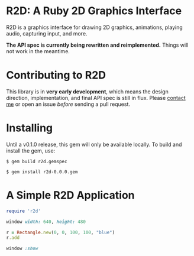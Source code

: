# R2D: A Ruby 2D Graphics Interface

R2D is a graphics interface for drawing 2D graphics, animations, playing audio, capturing input, and more.

**The API spec is currently being rewritten and reimplemented.** Things will not work in the meantime. 

# Contributing to R2D

This library is in **very early development**, which means the design direction, implementation, and final API spec is still in flux. Please [contact me](https://twitter.com/blacktm) or open an issue *before* sending a pull request.

# Installing

Until a v0.1.0 release, this gem will only be available locally. To build and install the gem, use:

```
$ gem build r2d.gemspec

$ gem install r2d-0.0.0.gem
```

# A Simple R2D Application

```ruby
require 'r2d'

window width: 640, height: 480

r = Rectangle.new(0, 0, 100, 100, "blue")
r.add

window :show
```


<!--

# A Simple R2D Application

## Creating the Window

Every R2D application starts with creating a window. This is done by calling the `create` method on the `Window` singleton.

```ruby
require 'r2d'

Window.create
```

## Setting Window Attributes

The window also has various attributes, like width and height.

```ruby
require 'r2d'

Window.create({
  width: 400,
  height: 300
})
```

## Drawing Shapes

To draw basic shapes, create a new instance of the class representing the shape.

```ruby
s = Square.new
t = Triangle.new
```

## Adding Shapes and Displaying the Window

Once shapes have been created, add them to the `Window` and open it using the `show` method.

```ruby
require 'r2d'

Window.create({
  width: 400,
  height: 300
})

s = Square.new
t = Triangle.new

Window.add(s)
Window.add(t)
Window.show
```

That is a basic R2D application. Read the reference below to learn about all the things R2D allows you to do. See the [examples](/examples) directory for more sample applications.



# Data Types

Colors:
[r, g, b, a]

# The Window

TODO:
- What is a window?
- How does it work, what does it do?
- All operating systems?


## Window Attributes

Attributes change the appearance and behavior of the window. These are applied when the `create` method is called.

```ruby
Window.create({
  title: 'My App'      # 'R2D' by default
  width: 400,          # 640 by default
  height: 300,         # 480 by default
  cursor: false        # `true` by default
  background: 'white'  # 'black' by default
})
```

### Available Parameters

```
x = an 'x' coordinate (number)
y = an 'y' coordinate (number)
s = the size   (number)
w = the width  (number)
h = the height (number)
c = the color  (string)
 or...
c = [r, g, b, a]
 where...
  r = red   (number) 0..255
  g = green (number) 0..255
  b = blue  (number) 0..255
  a = alpha (number) 0..255
```

## Shapes

```ruby
R2D::Helpers.draw_line(x1, y1, x2, y2, c)
R2D::Helpers.draw_triangle(x1, y1, x2, y2, x3, y3, c)
R2D::Helpers.draw_square(x, y, s, c)
R2D::Helpers.draw_rect(x, y, w, h, c)
R2D::Helpers.draw_text(x, y, string, c)
```

### Examples

```ruby
R2D::Helpers.draw_line(100, 150, 300, 350, "red")
R2D::Helpers.draw_triangle(200, 50, 100, 300, 400, 300, "orange")
R2D::Helpers.draw_square(10, 30, 50, [255, 255, 100, 150])
R2D::Helpers.draw_rect(20, 20, 40, 40, [0, 255, 0, 255])
R2D::Helpers.draw_text(50, 50, "Hello world!", "blue")
```

## Images

TODO: Img formats?

```ruby
R2D::Helpers.draw_img(x, y, img_path)
```

### Examples

```ruby
R2D::Helpers.draw_img(50, 100, "galaxy.jpg")
```

# Shape and Image Classes

Each shape has an associated class. Shapes can be instantiated and added
to the window using `R2D::Window.add(shape)` and removed with `R2D::Window.remove(shape)`.

## Lines

```ruby
l = R2D::Line.new(x1, y1, x2, y2, c)

l.x1 = 10
l.y1 = 10
l.color = "yellow"

R2D::Window.add(l)
R2D::Window.remove(l)
```

## Triangles

```ruby
t = R2D::Triangle.new(x1, y1, x2, y2, x3, y3, c)

t.color = "green"
t.x3 = 75
t.y3 = 150
```

## Squares

```ruby
s = R2D::Square.new(x, y, s)
s = R2D::Square.new(x, y, s, c)

s.width = 25
s.height = 50
s.color = "red"

R2D::Window.add(s)
```

## Rectangles

```ruby
r = R2D::Rectangle.new(x, y, w, h)
r = R2D::Rectangle.new(x, y, w, h, c)

r.x = 10
r.y = 20
r.width = 200
r.height = 50
r.color = "blue"

R2D::Window.add(r)
```

# Images

```ruby
img = R2D::Image.new(x, y, img_path)

img.x = 10
img.y = 20
```

# Gradients

## Parameters

All gradient methods take a Hash where keys refer to the corners of the shape, and values represent the color.

```ruby
{ :corner => color }
```

`:corner` is specific to each shape (described below). `color` is either a string...

```ruby
"red", "blue", "yellow", etc
```
...or an array containing red, green, blue, alpha values from 0 to 255:

```ruby
[r, g, b, a]

# examples
[255, 0, 0, 255]
[100, 100, 200, 150]
```

## Squares and Rectangles

`:corners` can be these groupings:

```ruby
# vertical
:top, :bottom

# horizontal
:left, :right

# all corners
:top_left, :top_right, :bottom_left, :bottom_right
```

### Examples

```ruby
r = R2D::Rectangle.new(x, y, w, h)

r.gradient = {
  :top => "red",
  :bottom => "blue"
}

r.gradient({
  :left => [255, 200, 150, 50],
  :right => "blue"
}

r.gradient = {
  :top_left => "red",
  :top_right => "blue",
  :bottom_left => "green",
  :bottom_right => "yellow"
}
```

## Triangles

The triangle gradient method takes a Hash containing keys (symbols) referring to the first, second, and third points of the triangle.

`:corners` are:

```ruby
:first, :second, :third
```

### Examples

```ruby
t = R2D::Triangle.new(x1, y1, x2, y2, x3, y3)

t.gradient = {
  :first => "red",
  :second => "blue",
  :third => [0, 200, 255, 255]
}
```

## Lines

The line gradient method takes a Hash containing keys (symbols) referring to the start and ends.

`:corners` are:

```ruby
:start, :end
```

### Examples

```ruby
l = R2D::Line.new(x1, y1, x2, y2)

l.gradient = {
  :start => "red",
  :end => "blue",
}
```

# Audio

## Songs

These are long audio clips. (More soon.)

```ruby
s = R2D::Song.new("track.mp3")
s.play
s.playing?  # true
s.pause
s.paused?   # true
s.stop
s.loop
```

## Sounds

Sounds are short audio clips. (More soon.)

```ruby
s = R2D::Sound.new("snare.mp3")
s.play
```

# The Window

## Window Attributes

Attributes change the appearance and behavior of the window. These must be applied before displaying the window with `Window.show`.

Setting the window size:

```ruby
R2D::Window.width = w
R2D::Window.height = h
```

Changing the background color, where `color` is a string or an array of `[r, g, b, a]` values.

```ruby
R2D::Window.background = color
```

Showing the cursor over the window (default = `true`):

```ruby
R2D::Window.cursor = false
```

Setting the title (default = `"Learn Ruby"`):

```ruby
R2D::Window.title = "Hello world!"
```

## Adding/Removing Objects

Objects can be added and removed from the window using:

```ruby
r = R2D::Rectangle.new(50, 50, 100, 100)
R2D::Window.add(r)
R2D::Window.remove(r)
```

Additionally, all objects have an `add` and `remove` convenience method which will do the same:

```ruby
r = R2D::Rectangle.new(50, 50, 100, 100)
r.add
r.remove
```

If an object is already in the window, `add` will return `false`. Similarly, if the object is not in the window, `remove` will return `false`.

```ruby
r = R2D::Rectangle.new(50, 50, 100, 100)

r.add     # true
r.add     # false - already in window
r.remove  # true
r.remove  # false - not in window
```

All objects can be removed from the window using:

```ruby
R2D::Window.clear
```

## Capturing Input

To capture a single key press where `<key_string>` is any valid keyboard character `a..z`, `A..Z`, `0..9`, and string representing arrows, alt, control, shift, etc:

```ruby
R2D::Window.on_key <key_string> do
  #...
end
```

### Examples

```ruby
R2D::Window.on_key 'm' do
  puts "You pressed 'm'"
end

R2D::Window.on_key 'up' do
  puts "Up arrow pressed"
end

R2D::Window.on_key 'space' do
  puts "Spacebar pressed"
end
```

### Mouse Buttons

Mouse input can also be captured using the `'mouse_left'` and `'mouse_right'` strings.

```ruby
R2D::Window.on_key 'mouse_right' do
  puts "Mouse clicked in the window"
end
```

## Keys Pressed Down

To detect whether a key is held down, use either...

```ruby
R2D::Window.key_down <key_string> do
  #...
end
```

or `Window.update`:


```ruby
R2D::Window.update do
  if key_down? <key_string>
    #...
  end
end
```

### Examples

The two examples below are equivalent and both execute in the main update loop.

```ruby
R2D::Window.key_down 'x' do
  puts "'x' pressed at #{Time.now}"
end
```

```ruby
R2D::Window.update do
  if key_down? 'x'
    puts "'x' pressed at #{Time.now}"
  end
end
```

## The Update Loop

The `R2D::Window.update` block represents the main update loop. Anything in this block will update 60 times per second (by default):

```ruby
R2D::Window.update do
  #...
end
```

## Mouse Positions

Mouse positions are relative to the top left corner of the window.

```ruby
R2D::Window.mouse_x  # current 'x' position
R2D::Window.mouse_y  # current 'y' position
```

## Showing the Window

Use `R2D::Window.show` to display the window. This should only be called once.

```ruby
s = R2D::Square.new(100, 100, 50, "red")
s.add

R2D::Window.show
```

# Helpers

The `R2D::Window` class has a number of helpers aliased to aid learning:

 - update
 - on_key
 - key_down

```ruby
update do
  #...
end

key_down 'x' do
  #...
end
```

Visual shapes and images also have knowledge of the `R2D::Window` class, so they can be added and removed from the window using their helper methods.

```ruby
s = R2D::Square.new(x, y, s)

# Add and remove calling the `R2D::Window` class
R2D::Window.add(s)
R2D::Window.remove(s)

# Add and remove using the helper methods
s.add
s.remove
```

# Helpful Snippets

## Get Mouse Position When Changed

```ruby
x = Window.mouse_x

R2D::Window.update do
  if R2D::Window.mouse_x != x
    puts x = R2D::Window.mouse_x
  end
end
```

-->
